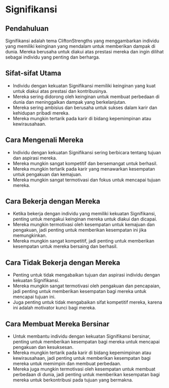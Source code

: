 # Signifikansi

## Pendahuluan

Signifikansi adalah tema CliftonStrengths yang menggambarkan individu yang memiliki keinginan yang mendalam untuk memberikan dampak di dunia. Mereka berusaha untuk diakui atas prestasi mereka dan ingin dilihat sebagai individu yang penting dan berharga.

## Sifat-sifat Utama

- Individu dengan kekuatan Signifikansi memiliki keinginan yang kuat untuk diakui atas prestasi dan kontribusinya.
- Mereka sering didorong oleh keinginan untuk membuat perbedaan di dunia dan meninggalkan dampak yang berkelanjutan.
- Mereka sering ambisius dan berusaha untuk sukses dalam karir dan kehidupan pribadi mereka.
- Mereka mungkin tertarik pada karir di bidang kepemimpinan atau kewirausahaan.

## Cara Mengenali Mereka

- Individu dengan kekuatan Signifikansi sering berbicara tentang tujuan dan aspirasi mereka.
- Mereka mungkin sangat kompetitif dan bersemangat untuk berhasil.
- Mereka mungkin tertarik pada karir yang menawarkan kesempatan untuk pengakuan dan kemajuan.
- Mereka mungkin sangat termotivasi dan fokus untuk mencapai tujuan mereka.

## Cara Bekerja dengan Mereka

- Ketika bekerja dengan individu yang memiliki kekuatan Signifikansi, penting untuk mengakui keinginan mereka untuk diakui dan dicapai.
- Mereka mungkin termotivasi oleh kesempatan untuk kemajuan dan pengakuan, jadi penting untuk memberikan kesempatan ini jika memungkinkan.
- Mereka mungkin sangat kompetitif, jadi penting untuk memberikan kesempatan untuk mereka bersaing dan berhasil.

## Cara Tidak Bekerja dengan Mereka

- Penting untuk tidak mengabaikan tujuan dan aspirasi individu dengan kekuatan Signifikansi.
- Mereka mungkin sangat termotivasi oleh pengakuan dan pencapaian, jadi penting untuk memberikan kesempatan bagi mereka untuk mencapai tujuan ini.
- Juga penting untuk tidak mengabaikan sifat kompetitif mereka, karena ini adalah motivator kunci bagi mereka.

## Cara Membuat Mereka Bersinar

- Untuk membantu individu dengan kekuatan Signifikansi bersinar, penting untuk memberikan kesempatan bagi mereka untuk mencapai pengakuan dan kesuksesan.
- Mereka mungkin tertarik pada karir di bidang kepemimpinan atau kewirausahaan, jadi penting untuk memberikan kesempatan bagi mereka untuk memimpin dan membuat perbedaan.
- Mereka juga mungkin termotivasi oleh kesempatan untuk membuat perbedaan di dunia, jadi penting untuk memberikan kesempatan bagi mereka untuk berkontribusi pada tujuan yang bermakna.

